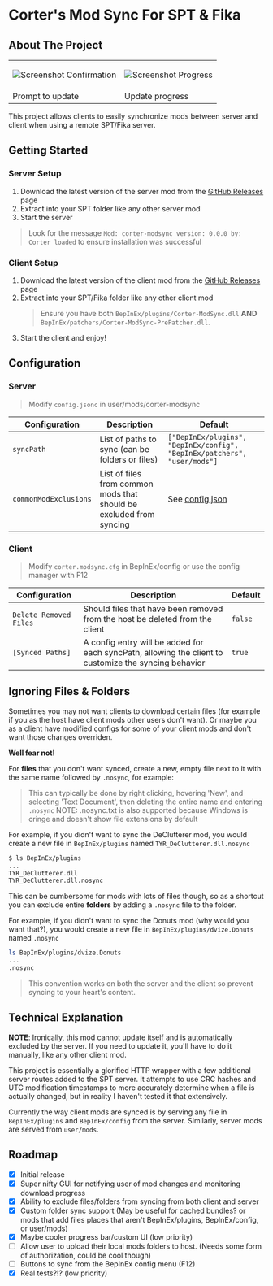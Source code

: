 # Corter's Mod Sync For SPT & Fika

## About The Project

<table>
<tbody>
<tr>
<td>

![Screenshot Confirmation](https://github.com/c-orter/modsync/assets/5890013/931c9187-2a26-4fd5-8fe7-5f98383b1c10)</td>
<td>

![Screenshot Progress](https://github.com/c-orter/modsync/assets/5890013/61954bdc-a7c6-4713-b106-00577076edd5)</td>
</tr>
<tr>
<td>Prompt to update</td>
<td>Update progress</td>
</tr>
</tbody>
</table>

This project allows clients to easily synchronize mods between server and client when using a remote SPT/Fika server.

## Getting Started

### Server Setup

1. Download the latest version of the server mod from the [GitHub Releases](https://github.com/c-orter/modsync/releases) page
2. Extract into your SPT folder like any other server mod
3. Start the server

> Look for the message `Mod: corter-modsync version: 0.0.0 by: Corter loaded` to ensure installation was successful

### Client Setup

1. Download the latest version of the client mod from the [GitHub Releases](https://github.com/c-orter/modsync/releases) page
2. Extract into your SPT/Fika folder like any other client mod
   > Ensure you have both `BepInEx/plugins/Corter-ModSync.dll` **AND** `BepInEx/patchers/Corter-ModSync-PrePatcher.dll`.
3. Start the client and enjoy!


## Configuration

### Server

> Modify `config.jsonc` in user/mods/corter-modsync

| Configuration | Description | Default |
| --- | --- | --- |
| `syncPath` | List of paths to sync (can be folders or files) | `["BepInEx/plugins", "BepInEx/config", "BepInEx/patchers", "user/mods"]` |
| `commonModExclusions` | List of files from common mods that should be excluded from syncing | See [config.json](src/config.jsonc) |

### Client

> Modify `corter.modsync.cfg` in BepInEx/config or use the config manager with F12

| Configuration | Description | Default |
| --- | --- | --- |
| `Delete Removed Files` | Should files that have been removed from the host be deleted from the client | `false` |
| `[Synced Paths]` | A config entry will be added for each syncPath, allowing the client to customize the syncing behavior | `true` |

## Ignoring Files & Folders

Sometimes you may not want clients to download certain files (for example if you as the host have client mods other users don't want).
Or maybe you as a client have modified configs for some of your client mods and don't want those changes overriden.

**Well fear not!**

For **files** that you don't want synced, create a new, empty file next to it with the same name followed by `.nosync`, for example:

> This can typically be done by right clicking, hovering 'New', and selecting 'Text Document', then deleting the entire name and entering `.nosync`
> NOTE: .nosync.txt is also supported because Windows is cringe and doesn't show file extensions by default

For example, if you didn't want to sync the DeClutterer mod, you would create a new file in `BepInEx/plugins` named `TYR_DeClutterer.dll.nosync`
```sh
$ ls BepInEx/plugins
...
TYR_DeClutterer.dll
TYR_DeClutterer.dll.nosync
```

This can be cumbersome for mods with lots of files though, so as a shortcut you can exclude entire **folders** by adding a `.nosync` file to the folder.

For example, if you didn't want to sync the Donuts mod (why would you want that?), you would create a new file in `BepInEx/plugins/dvize.Donuts` named `.nosync`
```sh
ls BepInEx/plugins/dvize.Donuts
...
.nosync
```

> This convention works on both the server and the client so prevent syncing to your heart's content.

## Technical Explanation

**NOTE**: Ironically, this mod cannot update itself and is automatically excluded by the server. If you need to update it, you'll have to do it manually, like any other client mod.

This project is essentially a glorified HTTP wrapper with a few additional server routes added to the SPT server. It attempts to use CRC hashes and
UTC modification timestamps to more accurately determine when a file is actually changed, but in reality I haven't tested it that extensively.

Currently the way client mods are synced is by serving any file in `BepInEx/plugins` and `BepInEx/config` from the server. Similarly, server mods are
served from `user/mods`.

## Roadmap

- [x] Initial release
- [x] Super nifty GUI for notifying user of mod changes and monitoring download progress
- [x] Ability to exclude files/folders from syncing from both client and server
- [x] Custom folder sync support (May be useful for cached bundles? or mods that add files places that aren't BepInEx/plugins, BepInEx/config, or user/mods)
- [x] Maybe cooler progress bar/custom UI (low priority)
- [ ] Allow user to upload their local mods folders to host. (Needs some form of authorization, could be cool though)
- [ ] Buttons to sync from the BepInEx config menu (F12)
- [x] Real tests?!? (low priority)
